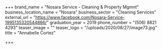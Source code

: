 +++
brand_name = "Nosara Service - Cleaning & Property Mgmnt"
business_location_name = "Nosara"
business_sector = "Cleaning Services"
external_url = "https://www.facebook.com/Nosara-Service-1995135320544866/"
graduation_year = 2019
phone_number = "(506) 8821 4293"
teaser_image = ""
teaser_logo = "/uploads/2020/08/27/image73.jpg"
title = "Annabelle Cortez"

+++
